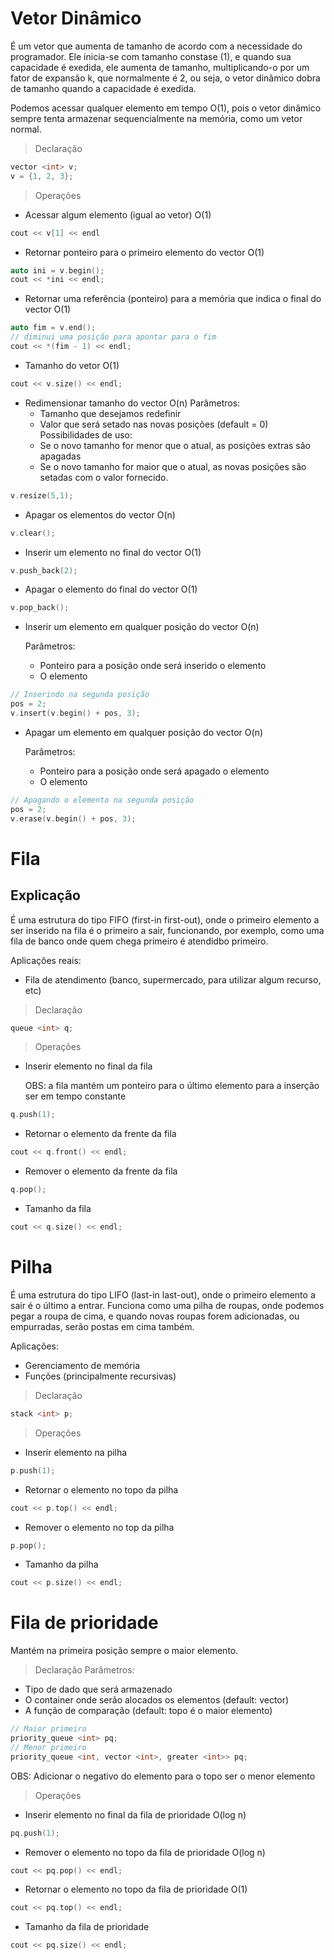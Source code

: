 # Vetor Dinâmico

É um vetor que aumenta de tamanho de acordo com a necessidade do programador. Ele inicia-se com tamanho constase (1), e quando sua capacidade é exedida, ele aumenta de tamanho, multiplicando-o por um fator de expansão k, que normalmente é 2, ou seja, o vetor dinâmico dobra de tamanho quando a capacidade é exedida.

Podemos acessar qualquer elemento em tempo O(1), pois o vetor dinâmico sempre tenta armazenar sequencialmente na memória, como um vetor normal.

> Declaração
```cpp
vector <int> v;
v = {1, 2, 3};
```

> Operações

- Acessar algum elemento (igual ao vetor) O(1)
```cpp
cout << v[1] << endl
```

- Retornar ponteiro para o primeiro elemento do vector O(1)
```cpp
auto ini = v.begin();
cout << *ini << endl;
```

- Retornar uma referência (ponteiro) para a memória que indica o final do vector O(1)
```cpp
auto fim = v.end();
// diminui uma posição para apontar para o fim
cout << *(fim - 1) << endl;
```

- Tamanho do vetor  O(1)
```cpp
cout << v.size() << endl;
```

- Redimensionar tamanho do vector O(n)
    Parâmetros:
    - Tamanho que desejamos redefinir
    - Valor que será setado nas novas posições (default = 0)
    Possibilidades de uso:
    - Se o novo tamanho for menor que o atual, as posições extras são apagadas
    - Se o novo tamanho for maior que o atual, as novas posições são setadas com o valor fornecido.
```cpp
v.resize(5,1);
```

- Apagar os elementos do vector O(n)
```cpp
v.clear();
```

- Inserir um elemento no final do vector O(1)
```cpp
v.push_back(2);
```
- Apagar o elemento do final do vector O(1)
```cpp
v.pop_back();
```

- Inserir um elemento em qualquer posição do vector O(n)
  
    Parâmetros:
    - Ponteiro para a posição onde será inserido o elemento
    - O elemento
```cpp
// Inserindo na segunda posição
pos = 2;
v.insert(v.begin() + pos, 3);
```
- Apagar um elemento em qualquer posição do vector O(n)
    
    Parâmetros:
    - Ponteiro para a posição onde será apagado o elemento
    - O elemento
```cpp
// Apagando o elemento na segunda posição
pos = 2;
v.erase(v.begin() + pos, 3);
```


# Fila

## Explicação
É uma estrutura do tipo FIFO (first-in first-out), onde o primeiro elemento a ser inserido na fila é o primeiro a sair, funcionando, por exemplo, como uma fila de banco onde quem chega primeiro é atendidbo primeiro.

Aplicações reais:
- Fila de atendimento (banco, supermercado, para utilizar algum recurso, etc)

> Declaração
```cpp
queue <int> q;
```

> Operações
- Inserir elemento no final da fila

    OBS: a fila mantém um ponteiro para o último elemento para a inserção ser em tempo constante
```cpp
q.push(1);
```

- Retornar o elemento da frente da fila
```cpp
cout << q.front() << endl;
```

- Remover o elemento da frente da fila 
```cpp
q.pop();
```

- Tamanho da fila
```cpp
cout << q.size() << endl;
```

# Pilha
É uma estrutura do tipo LIFO (last-in last-out), onde o primeiro elemento a sair é o último a entrar. Funciona como uma pilha de roupas, onde podemos pegar a roupa de cima, e quando novas roupas forem adicionadas, ou empurradas, serão postas em cima também.

Aplicações:
- Gerenciamento de memória
- Funções (principalmente recursivas)
  
> Declaração
```cpp
stack <int> p;
```

> Operações
- Inserir elemento na pilha
```cpp
p.push(1);
```

- Retornar o elemento no topo da pilha
```cpp
cout << p.top() << endl;
```

- Remover o elemento no top da pilha
```cpp
p.pop();
```

- Tamanho da pilha
```cpp
cout << p.size() << endl;
```

# Fila de prioridade
Mantém na primeira posição sempre o maior elemento.

> Declaração
Parâmetros:
- Tipo de dado que será armazenado
- O container onde serão alocados os elementos (default: vector)
- A função de comparação (default: topo é o maior elemento)
```cpp
// Maior primeiro
priority_queue <int> pq;
// Menor primeiro
priority_queue <int, vector <int>, greater <int>> pq;
```
OBS: Adicionar o negativo do elemento para o topo ser o menor elemento

> Operações
- Inserir elemento no final da fila de prioridade O(log n)
```cpp
pq.push(1);
```

- Remover o elemento no topo da fila de prioridade O(log n)
```cpp
cout << pq.pop() << endl;
```

- Retornar o elemento no topo da fila de prioridade O(1)
```cpp
cout << pq.top() << endl;
```

- Tamanho da fila de prioridade
```cpp
cout << pq.size() << endl;
```